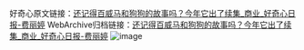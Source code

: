 好奇心原文链接：[还记得百威马和狗狗的故事吗？今年它出了续集_商业_好奇心日报-费丽婷](https://www.qdaily.com/articles/5761.html)
WebArchive归档链接：[还记得百威马和狗狗的故事吗？今年它出了续集_商业_好奇心日报-费丽婷](http://web.archive.org/web/20190623165419/https://www.qdaily.com/articles/5761.html)
![image](http://ww3.sinaimg.cn/large/007d5XDply1g3w93dlm8rj30u031b4qp)